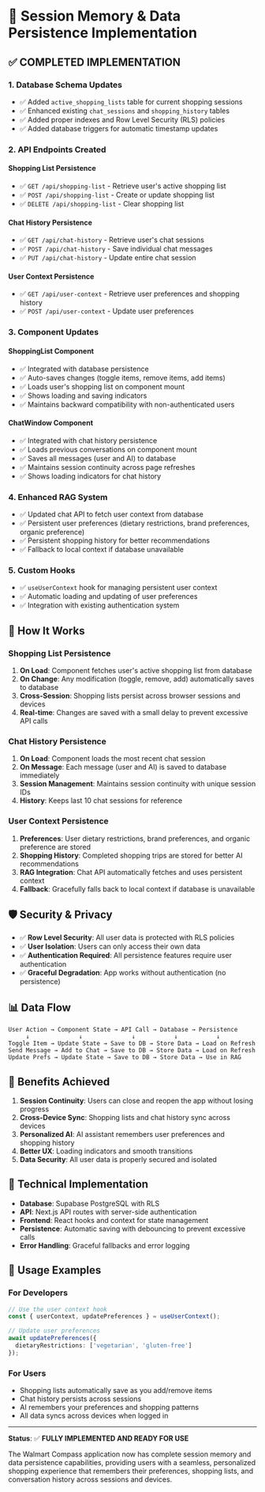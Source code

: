 # 🧠 Session Memory & Data Persistence Implementation

## ✅ **COMPLETED IMPLEMENTATION**

### **1. Database Schema Updates**
- ✅ Added `active_shopping_lists` table for current shopping sessions
- ✅ Enhanced existing `chat_sessions` and `shopping_history` tables
- ✅ Added proper indexes and Row Level Security (RLS) policies
- ✅ Added database triggers for automatic timestamp updates

### **2. API Endpoints Created**

#### **Shopping List Persistence**
- ✅ `GET /api/shopping-list` - Retrieve user's active shopping list
- ✅ `POST /api/shopping-list` - Create or update shopping list
- ✅ `DELETE /api/shopping-list` - Clear shopping list

#### **Chat History Persistence**
- ✅ `GET /api/chat-history` - Retrieve user's chat sessions
- ✅ `POST /api/chat-history` - Save individual chat messages
- ✅ `PUT /api/chat-history` - Update entire chat session

#### **User Context Persistence**
- ✅ `GET /api/user-context` - Retrieve user preferences and shopping history
- ✅ `POST /api/user-context` - Update user preferences

### **3. Component Updates**

#### **ShoppingList Component**
- ✅ Integrated with database persistence
- ✅ Auto-saves changes (toggle items, remove items, add items)
- ✅ Loads user's shopping list on component mount
- ✅ Shows loading and saving indicators
- ✅ Maintains backward compatibility with non-authenticated users

#### **ChatWindow Component**
- ✅ Integrated with chat history persistence
- ✅ Loads previous conversations on component mount
- ✅ Saves all messages (user and AI) to database
- ✅ Maintains session continuity across page refreshes
- ✅ Shows loading indicators for chat history

### **4. Enhanced RAG System**
- ✅ Updated chat API to fetch user context from database
- ✅ Persistent user preferences (dietary restrictions, brand preferences, organic preference)
- ✅ Persistent shopping history for better recommendations
- ✅ Fallback to local context if database unavailable

### **5. Custom Hooks**
- ✅ `useUserContext` hook for managing persistent user context
- ✅ Automatic loading and updating of user preferences
- ✅ Integration with existing authentication system

## 🔄 **How It Works**

### **Shopping List Persistence**
1. **On Load**: Component fetches user's active shopping list from database
2. **On Change**: Any modification (toggle, remove, add) automatically saves to database
3. **Cross-Session**: Shopping lists persist across browser sessions and devices
4. **Real-time**: Changes are saved with a small delay to prevent excessive API calls

### **Chat History Persistence**
1. **On Load**: Component loads the most recent chat session
2. **On Message**: Each message (user and AI) is saved to database immediately
3. **Session Management**: Maintains session continuity with unique session IDs
4. **History**: Keeps last 10 chat sessions for reference

### **User Context Persistence**
1. **Preferences**: User dietary restrictions, brand preferences, and organic preference are stored
2. **Shopping History**: Completed shopping trips are stored for better AI recommendations
3. **RAG Integration**: Chat API automatically fetches and uses persistent context
4. **Fallback**: Gracefully falls back to local context if database is unavailable

## 🛡️ **Security & Privacy**

- ✅ **Row Level Security**: All user data is protected with RLS policies
- ✅ **User Isolation**: Users can only access their own data
- ✅ **Authentication Required**: All persistence features require user authentication
- ✅ **Graceful Degradation**: App works without authentication (no persistence)

## 📊 **Data Flow**

```
User Action → Component State → API Call → Database → Persistence
     ↓              ↓              ↓           ↓           ↓
Toggle Item → Update State → Save to DB → Store Data → Load on Refresh
Send Message → Add to Chat → Save to DB → Store Data → Load on Refresh
Update Prefs → Update State → Save to DB → Store Data → Use in RAG
```

## 🚀 **Benefits Achieved**

1. **Session Continuity**: Users can close and reopen the app without losing progress
2. **Cross-Device Sync**: Shopping lists and chat history sync across devices
3. **Personalized AI**: AI assistant remembers user preferences and shopping history
4. **Better UX**: Loading indicators and smooth transitions
5. **Data Security**: All user data is properly secured and isolated

## 🔧 **Technical Implementation**

- **Database**: Supabase PostgreSQL with RLS
- **API**: Next.js API routes with server-side authentication
- **Frontend**: React hooks and context for state management
- **Persistence**: Automatic saving with debouncing to prevent excessive calls
- **Error Handling**: Graceful fallbacks and error logging

## 📝 **Usage Examples**

### **For Developers**
```typescript
// Use the user context hook
const { userContext, updatePreferences } = useUserContext();

// Update user preferences
await updatePreferences({
  dietaryRestrictions: ['vegetarian', 'gluten-free']
});
```

### **For Users**
- Shopping lists automatically save as you add/remove items
- Chat history persists across sessions
- AI remembers your preferences and shopping patterns
- All data syncs across devices when logged in

---

**Status**: ✅ **FULLY IMPLEMENTED AND READY FOR USE**

The Walmart Compass application now has complete session memory and data persistence capabilities, providing users with a seamless, personalized shopping experience that remembers their preferences, shopping lists, and conversation history across sessions and devices.

